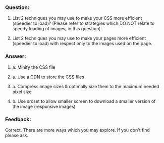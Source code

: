 ### Question:

1. List 2 techniques you may use to make your CSS more efficient (speedier to load)? (Please refer to strategies which DO NOT relate to speedy loading of images, in this question).

2. List 2 techniques you may use to make your pages more efficient (speedier to load) with respect only to the images used on the page. 


### Answer:
1. a. Minify the CSS file
1. a. Use a CDN to store the CSS files

2. a. Compress image sizes & optimally size them to the maximum needed pixel size
2. b. Use srcset to allow smaller screen to download a smaller version of the image (responsive images)


### Feedback:
Correct.  There are more ways which you may explore. If you don't find
please ask.
